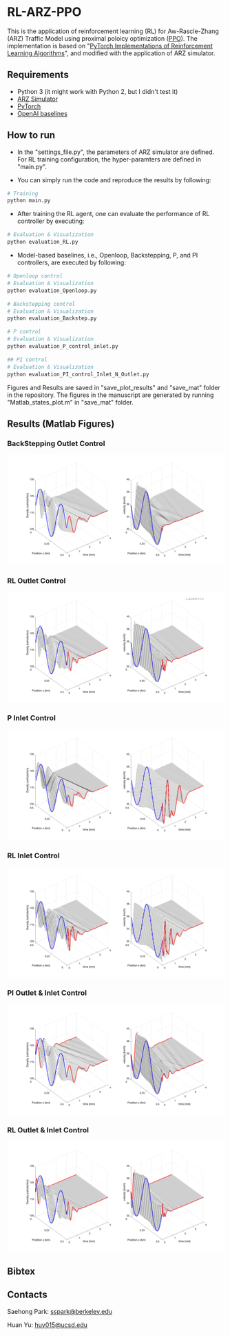 # RL-ARZ-PPO

This is the application of reinforcement learning (RL) for Aw-Rascle-Zhang (ARZ) Traffic Model using proximal poloicy optimization ([PPO](https://github.com/openai/baselines/tree/master/baselines/ppo1)). The implementation is based on "[PyTorch Implementations of Reinforcement Learning Algorithms](https://github.com/ikostrikov/pytorch-a2c-ppo-acktr-gail)", and modified with the application of ARZ simulator.

## Requirements

* Python 3 (it might work with Python 2, but I didn't test it)
* [ARZ Simulator](https://github.com/saehong/gym_arz_sim)
* [PyTorch](http://pytorch.org/)
* [OpenAI baselines](https://github.com/openai/baselines)

## How to run

* In the "settings_file.py", the parameters of ARZ simulator are defined. For RL training configuration, the hyper-paramters are defined in "main.py".

* You can simply run the code and reproduce the results by following:

```bash
# Training
python main.py

```

* After training the RL agent, one can evaluate the performance of RL controller by executing:
```bash
# Evaluation & Visualization
python evaluation_RL.py

```

* Model-based baselines, i.e., Openloop, Backstepping, P, and PI controllers, are executed by following:
```bash
# Openloop control
# Evaluation & Visualization
python evaluation_Openloop.py

```

```bash
# Backstepping control
# Evaluation & Visualization
python evaluation_Backstep.py

```

```bash
# P control
# Evaluation & Visualization
python evaluation_P_control_inlet.py

```

```bash
## PI control
# Evaluation & Visualization
python evaluation_PI_control_Inlet_N_Outlet.py

```

Figures and Results are saved in "save_plot_results" and "save_mat" folder in the repository. The figures in the manuscript are generated by running "Matlab_states_plot.m" in "save_mat" folder.

## Results (Matlab Figures)

### BackStepping Outlet Control
![BKST_Outlet](imgs/ARZ_BKST_Outlet.png)


### RL Outlet Control

![RL_Outlet](imgs/ARZ_RL_Outlet.png)

### P Inlet Control

![P_Inlet](imgs/ARZ_P_Inlet.png)

### RL Inlet Control

![RL_Inlet](imgs/ARZ_RL_Inlet.png)

### PI Outlet & Inlet Control

![PI_OutletInlet](imgs/ARZ_PI_Outlet_N_Inlet.png)

### RL Outlet & Inlet Control

![RL_OutletInlet](imgs/ARZ_RL_Outlet_N_Inlet.png)


## Bibtex

## Contacts

Saehong Park: sspark@berkeley.edu

Huan Yu: huy015@ucsd.edu




